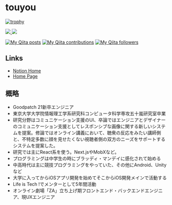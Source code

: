 # touyou

[![trophy](https://github-profile-trophy.vercel.app/?username=touyou)](https://github.com/ryo-ma/github-profile-trophy)

<div>
  <a href="https://github.com/anuraghazra/github-readme-stats">
    <img src="https://github-readme-stats.vercel.app/api?username=touyou&count_private=true&show_icons=true" />
  </a>
  <a href="https://github.com/anuraghazra/github-readme-stats">
    <img src="https://github-readme-stats.vercel.app/api/top-langs/?username=touyou&layout=compact&hide=c,vhdl" />
  </a>
</div>

[![My Qiita posts](https://qiita-badge.apiapi.app/s/touyoubuntu/posts.svg)](http://qiita.com/touyoubuntu)
[![My Qiita contributions](https://qiita-badge.apiapi.app/s/touyoubuntu/contributions.svg)](http://qiita.com/touyoubuntu)
[![My Qiita followers](https://qiita-badge.apiapi.app/s/touyoubuntu/followers.svg)](http://qiita.com/touyoubuntu)

## Links

- [Notion Home](https://www.notion.so/touyou/touyou-20b6bdde8767409882d3d782396361c1)
- [Home Page](https://touyou.dev)

## 概略

- Goodpatch 21新卒エンジニア
- 東京大学大学院情報理工学系研究科コンピュータ科学専攻五十嵐研究室卒業
- 研究分野はコミュニケーション支援のUI、卒論ではエンジニアとデザイナーのコミュニケーション支援としてレスポンシブな画像に関する新しいシステムを提案。修論ではオンライン講義において、聴衆の反応をみたい講師側と、不特定多数に顔を見せたくない視聴者側の双方のニーズをサポートするシステムを提案した。
- 研究では主にReact系を使う。Next.jsやMobXなど。
- プログラミングは中学生の時にブラッディ・マンデイに感化されて始める
- 中高時代は主に競技プログラミングをやっていた、その他にAndroid、Unityなど
- 大学に入ってからiOSアプリ開発を始めてそこからiOS開発メインで活動する
- Life is Tech !でメンターとして5年間活動
- オンライン劇場「ZA」立ち上げ期フロントエンド・バックエンドエンジニア、現UXエンジニア
